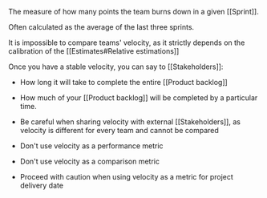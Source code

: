 The measure of how many points the team burns down in a given [[Sprint]].

Often calculated as the average of the last three sprints. 

It is impossible to compare teams' velocity, as it strictly depends on the calibration of the [[Estimates#Relative estimations]]

Once you have a stable velocity, you can say to [[Stakeholders]]:
- How long it will take to complete the entire [[Product backlog]]
- How much of your [[Product backlog]] will be completed by a particular time.

- Be careful when sharing velocity with external [[Stakeholders]], as velocity is different for every team and cannot be compared
- Don't use velocity as a performance metric
- Don't use velocity as a comparison metric
- Proceed with caution when using velocity as a metric for project delivery date